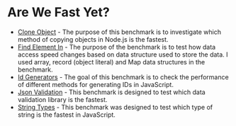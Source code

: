# Are We Fast Yet?

- [Clone Object](src/benchmarks/clone-object/readme.md) - The purpose of this benchmark is to investigate which method of copying objects in Node.js is the fastest.
- [Find Element In](src/benchmarks/find-element-in/readme.md) - The purpose of the benchmark is to test how data access speed changes based on data structure used to store the data. I used array, record (object literal) and Map data structures in the benchmark.
- [Id Generators](src/benchmarks/id-generators/readme.md) - The goal of this benchmark is to check the performance of different methods for generating IDs in JavaScript.
- [Json Validation](src/benchmarks/json-validation/readme.md) - This benchmark is designed to test which data validation library is the fastest.
- [String Types](src/benchmarks/string-types/readme.md) - This benchmark was designed to test which type of string is the fastest in JavaScript.
